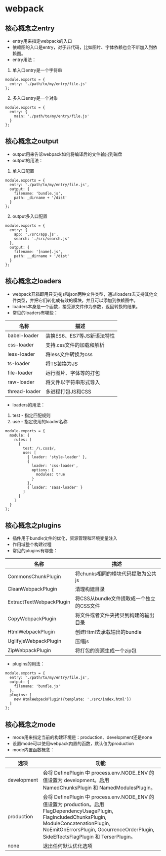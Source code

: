 # webpack
## 核心概念之entry
- entry用来指定webpack的入口
- 依赖图的入口是entry，对于非代码，比如图片、字体依赖也会不断加入到依赖图。
- entry用法：
1. 单入口entry是一个字符串
```
module.exports = {
  entry: './path/to/my/entry/file.js'
};
```
2. 多入口entry是一个对象
```
module.exports = {
  entry: {
    main: './path/to/my/entry/file.js'
  }
};
```
## 核心概念之output
- output用来告诉webpack如何将编译后的文件输出到磁盘
- output的用法：
1. 单入口配置
```
module.exports = {
  entry: './path/to/my/entry/file.js',
  output: {
    filename: 'bundle.js',
    path: _dirname + '/dist'
  }
};
```
2. output多入口配置
```
module.exports = {
  entry: {
    app: './src/app.js',
    search: './src/search.js'
  },
  output: {
    filename: '[name].js',
    path: __dirname + '/dist'
  }
};
```
## 核心概念之loaders
- webpack开箱即用只支持js和json两种文件类型，通过loaders去支持其他文件类型，并把它们转化成有效的模块，并且可以添加到依赖图中。
- loaders本身是一个函数，接受源文件作为参数，返回转换的结果。
- 常见的loaders有哪些：

名称 | 描述
------ | ------
babel-loader | 装换ES6、ES7等JS新语法特性
css-loader | 支持.css文件的加载和解析
less-loader | 将less文件转换为css
ts-loader | 将TS装换为JS
file-loader | 运行图片、字体等的打包
raw-loader | 将文件以字符串形式导入
thread-loader | 多进程打包JS和CSS

- loaders的用法：
1. test - 指定匹配规则
2. use - 指定使用的loader名称
```
module.exports = {
  module: {
    rules: [
      {
        test: /\.css$/,
        use: [
          { loader: 'style-loader' },
          {
            loader: 'css-loader',
            options: {
              modules: true
            }
          },
          { loader: 'sass-loader' }
        ]
      }
    ]
  }
};
```
## 核心概念之plugins
- 插件用于bundle文件的优化，资源管理和环境变量注入
- 作用域整个构建过程
- 常见的plugins有哪些：

名称 | 描述
------ | ------
CommonsChunkPlugin | 将chunks相同的模块代码提取为公共js
CleanWebpackPlugin | 清理构建目录
ExtractTextWebpackPlugin | 将CSS从bundle文件提取成一个独立的CSS文件
CopyWebpackPlugin | 将文件或者文件夹拷贝到构建的输出目录
HtmlWebpackPlugin | 创建Html去承载输出的bundle
UglifyjsWebpackPlugin | 压缩js
ZipWebpackPlugin | 将打包的资源生成一个zip包

- plugins的用法：
```
module.exports = {
  entry: './path/to/my/entry/file.js',
  output: {
    filename: 'bundle.js'
  },
  plugins: [
    new HtmlWebpackPlugin({template: './src/index.html'})
  ]
};
```
## 核心概念之mode
- mode用来指定当前的构建环境是：production、development还是none
- 设置mode可以使用webpack内置的函数，默认值为production
- mode内置函数概念：

选项 | 功能
------ | ------
development | 会将 DefinePlugin 中 process.env.NODE_ENV 的值设置为 development。启用 NamedChunksPlugin 和 NamedModulesPlugin。
production | 会将 DefinePlugin 中 process.env.NODE_ENV 的值设置为 production。启用 FlagDependencyUsagePlugin, FlagIncludedChunksPlugin, ModuleConcatenationPlugin, NoEmitOnErrorsPlugin, OccurrenceOrderPlugin, SideEffectsFlagPlugin 和 TerserPlugin。
none | 退出任何默认优化选项
